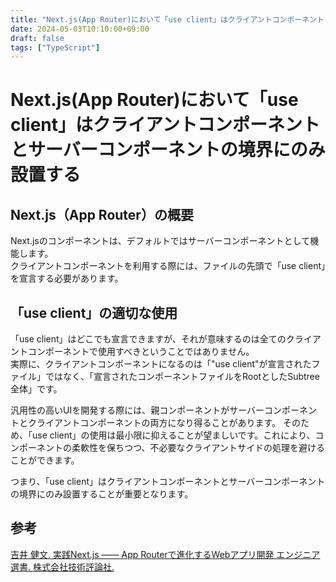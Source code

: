 ```yaml
---
title: "Next.js(App Router)において「use client」はクライアントコンポーネントとサーバーコンポーネントの境界にのみ設置する"
date: 2024-05-03T10:10:00+09:00
draft: false
tags: ["TypeScript"] 
--- 
```

# Next.js(App Router)において「use client」はクライアントコンポーネントとサーバーコンポーネントの境界にのみ設置する
## Next.js（App Router）の概要
Next.jsのコンポーネントは、デフォルトではサーバーコンポーネントとして機能します。  
クライアントコンポーネントを利用する際には、ファイルの先頭で「use client」を宣言する必要があります。

## 「use client」の適切な使用
「use client」はどこでも宣言できますが、それが意味するのは全てのクライアントコンポーネントで使用すべきということではありません。  
実際に、クライアントコンポーネントになるのは「"use client"が宣言されたファイル」ではなく、「宣言されたコンポーネントファイルをRootとしたSubtree全体」です。

汎用性の高いUIを開発する際には、親コンポーネントがサーバーコンポーネントとクライアントコンポーネントの両方になり得ることがあります。
そのため、「use client」の使用は最小限に抑えることが望ましいです。これにより、コンポーネントの柔軟性を保ちつつ、不必要なクライアントサイドの処理を避けることができます。

つまり、「use client」はクライアントコンポーネントとサーバーコンポーネントの境界にのみ設置することが重要となります。

## 参考
[吉井 健文. 実践Next.js —— App Routerで進化するWebアプリ開発 エンジニア選書. 株式会社技術評論社.](https://amzn.to/4dmLbl1)
